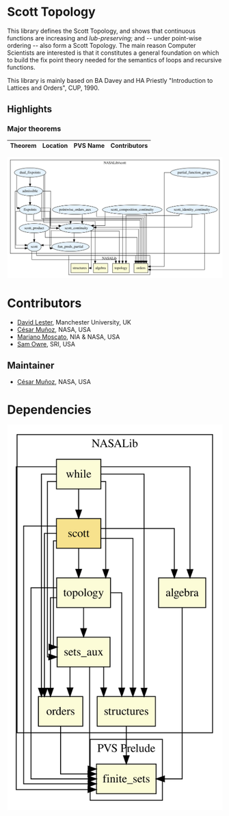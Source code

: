 # Scott Topology

This library defines the Scott Topology, and shows that continuous functions are increasing and _lub-preserving_; and -- under point-wise ordering -- also form a Scott Topology.
The main reason Computer Scientists are interested is that it constitutes a general foundation on which to build the fix point theory needed for the semantics of loops and recursive functions.

This library is mainly based on BA Davey and HA Priestly "Introduction to Lattices and Orders", CUP, 1990.

## Highlights

### Major theorems

| Theorem | Location | PVS Name | Contributors |
| --- | --- | --- | --- |


![dependency graph](./scott-zoomed.svg "Dependency Graph")

# Contributors
* [David Lester](http://apt.cs.man.ac.uk/people/dlester), Manchester University, UK
* [César Muñoz](http://shemesh.larc.nasa.gov/people/cam), NASA, USA
* [Mariano Moscato](https://www.nianet.org/directory/research-staff/mariano-moscato/), NIA & NASA, USA
* [Sam Owre](http://www.csl.sri.com/users/owre), SRI, USA

## Maintainer
* [César Muñoz](http://shemesh.larc.nasa.gov/people/cam), NASA, USA

# Dependencies
![dependency graph](./scott.svg "Dependency Graph")
